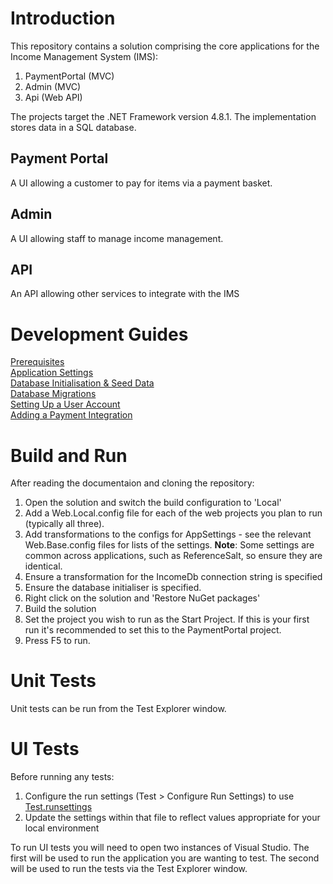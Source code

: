 # Introduction 
This repository contains a solution comprising the core applications for the Income Management System (IMS):

1. PaymentPortal (MVC)
2. Admin (MVC)
3. Api (Web API)

The projects target the .NET Framework version 4.8.1.
The implementation stores data in a SQL database.

## Payment Portal
A UI allowing a customer to pay for items via a payment basket.

## Admin
A UI allowing staff to manage income management.

## API
An API allowing other services to integrate with the IMS

# Development Guides

[Prerequisites](/docs/prerequisites.md)  
[Application Settings](/docs/application-settings.md)  
[Database Initialisation & Seed Data](/docs/database-initialisation-and-seed-data.md)  
[Database Migrations](/docs/database-migrations.md)  
[Setting Up a User Account](/docs/setting-up-a-user-account.md)  
[Adding a Payment Integration](/docs/adding-a-payment-integration.md)  

# Build and Run

After reading the documentaion and cloning the repository:

1. Open the solution and switch the build configuration to 'Local'
2. Add a Web.Local.config file for each of the web projects you plan to run (typically all three). 
3. Add transformations to the configs for AppSettings - see the relevant Web.Base.config files for lists of the settings.
**Note**: Some settings are common across applications, such as ReferenceSalt, so ensure they are identical.</i>
4. Ensure a transformation for the IncomeDb connection string is specified
5. Ensure the database initialiser is specified.
5. Right click on the solution and 'Restore NuGet packages'
6. Build the solution 
7. Set the project you wish to run as the Start Project. If this is your first run it's recommended to set this to the PaymentPortal project.
8. Press F5 to run. 

# Unit Tests
Unit tests can be run from the Test Explorer window.

# UI Tests
Before running any tests:
1. Configure the run settings (Test > Configure Run Settings) to use [Test.runsettings](/Test.runsettings)
2. Update the settings within that file to reflect values appropriate for your local environment

To run UI tests you will need to open two instances of Visual Studio.
The first will be used to run the application you are wanting to test. 
The second will be used to run the tests via the Test Explorer window.